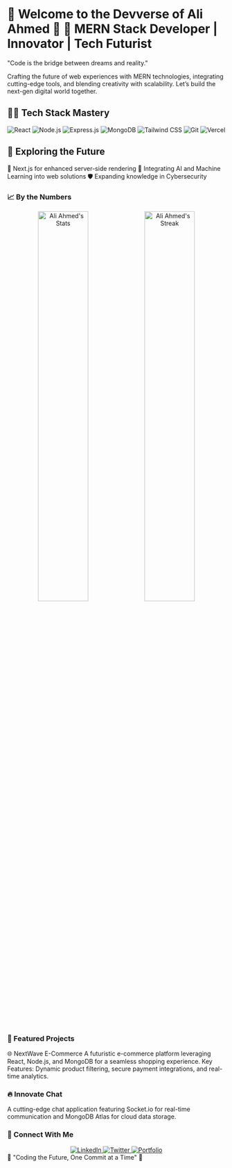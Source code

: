 <h1>👾 Welcome to the Devverse of Ali Ahmed 🌌
🚀 MERN Stack Developer | Innovator | Tech Futurist</h1>

"Code is the bridge between dreams and reality."

Crafting the future of web experiences with MERN technologies, integrating cutting-edge tools, and blending creativity with scalability. Let’s build the next-gen digital world together.

<h2>🧑‍🚀 Tech Stack Mastery</h2>
<div align="center"> <img src="https://img.shields.io/badge/Code-React.js-61DAFB?style=for-the-badge&logo=react&logoColor=black" alt="React" /> <img src="https://img.shields.io/badge/Code-Node.js-339933?style=for-the-badge&logo=node.js&logoColor=white" alt="Node.js" /> <img src="https://img.shields.io/badge/Code-Express.js-000000?style=for-the-badge&logo=express&logoColor=white" alt="Express.js" /> <img src="https://img.shields.io/badge/DB-MongoDB-47A248?style=for-the-badge&logo=mongodb&logoColor=white" alt="MongoDB" /> <img src="https://img.shields.io/badge/UI-TailwindCSS-38B2AC?style=for-the-badge&logo=tailwind-css&logoColor=white" alt="Tailwind CSS" /> <img src="https://img.shields.io/badge/Tools-Git-F05032?style=for-the-badge&logo=git&logoColor=white" alt="Git" /> <img src="https://img.shields.io/badge/Cloud-Vercel-000000?style=for-the-badge&logo=vercel&logoColor=white" alt="Vercel" /> </div>

<h2>🌌 Exploring the Future</h2>
🌟 Next.js for enhanced server-side rendering
🤖 Integrating AI and Machine Learning into web solutions
🛡️ Expanding knowledge in Cybersecurity
<h3>📈 By the Numbers</h3>
<div align="center"> <img src="https://github-readme-stats.vercel.app/api?username=AliAhmed&show_icons=true&theme=radical" alt="Ali Ahmed's Stats" width="48%" /> <img src="https://github-readme-streak-stats.herokuapp.com/?user=AliAhmed&theme=radical" alt="Ali Ahmed's Streak" width="48%" /> </div>
<h3>🚀 Featured Projects</h3>
🌐 NextWave E-Commerce
A futuristic e-commerce platform leveraging React, Node.js, and MongoDB for a seamless shopping experience.
Key Features: Dynamic product filtering, secure payment integrations, and real-time analytics.

<h3>🔥 Innovate Chat</h3>
A cutting-edge chat application featuring Socket.io for real-time communication and MongoDB Atlas for cloud data storage.

<h3>🌟 Connect With Me</h3>
<div align="center"> <a href="https://linkedin.com/in/AliAhmedRbk"> <img src="https://img.shields.io/badge/LinkedIn-0077B5?style=for-the-badge&logo=linkedin&logoColor=white" alt="LinkedIn"> </a> <a href="https://twitter.com/AliAhmed"> <img src="https://img.shields.io/badge/Twitter-1DA1F2?style=for-the-badge&logo=twitter&logoColor=white" alt="Twitter"> </a> <a href="https://AliAhmedPortfolio.com"> <img src="https://img.shields.io/badge/Portfolio-000000?style=for-the-badge&logo=react&logoColor=white" alt="Portfolio"> </a> </div>
🌌 "Coding the Future, One Commit at a Time" 🚀
